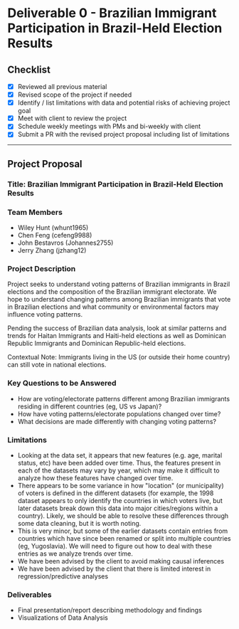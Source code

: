 # Deliverable 0 - Brazilian Immigrant Participation in Brazil-Held Election Results

## Checklist
- [x] Reviewed all previous material
- [x] Revised scope of the project if needed
- [x] Identify / list limitations with data and potential risks of achieving project goal
- [x] Meet with client to review the project
- [x] Schedule weekly meetings with PMs and bi-weekly with client
- [x] Submit a PR with the revised project proposal including list of limitations

---

## Project Proposal

### Title: Brazilian Immigrant Participation in Brazil-Held Election Results

### Team Members
- Wiley Hunt (whunt1965)
- Chen Feng (cefeng9988)
- John Bestavros (Johannes2755)
- Jerry Zhang (jzhang12)

### Project Description
Project seeks to understand voting patterns of Brazilian immigrants in Brazil elections and the composition of the Brazilian immigrant electorate. We hope to understand changing patterns among Brazilian immigrants that vote in Brazilian elections and what community or environmental factors may influence voting patterns.

Pending the success of Brazilian data analysis, look at similar patterns and trends for Haitan Immigrants and Haiti-held elections as well as Dominican Republic Immigrants and Dominican Republic-held elections.
 
Contextual Note: Immigrants living in the US (or outside their home country) can still vote in national elections.

### Key Questions to be Answered
- How are voting/electorate patterns different among Brazilian immigrants residing in different countries (eg, US vs Japan)?
- How have voting patterns/electorate populations changed over time?
- What decisions are made differently with changing voting patterns?

### Limitations
- Looking at the data set, it appears that new features (e.g. age, marital status, etc) have been added over time. Thus, the features present in each of the datasets may vary by year, which may make it difficult to analyze how these features have changed over time. 
- There appears to be some variance in how "location" (or municipality) of voters is defined in the different datasets (for example, the 1998 dataset appears to only identify the countries in which voters live, but later datasets break down this data into major cities/regions within a country). Likely, we should be able to resolve these differences through some data cleaning, but it is worth noting.
- This is very minor, but some of the earlier datasets contain entries from countries which have since been renamed or split into multiple countries (eg, Yugoslavia). We will need to figure out how to deal with these entries as we analyze trends over time. 
- We have been advised by the client to avoid making causal inferences
- We have been advised by the client that there is limited interest in regression/predictive analyses 

### Deliverables
- Final presentation/report describing methodology and findings
- Visualizations of Data Analysis




